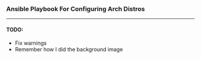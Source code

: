 ### Ansible Playbook For Configuring Arch Distros
---

#### TODO:
* Fix warnings
* Remember how I did the background image

